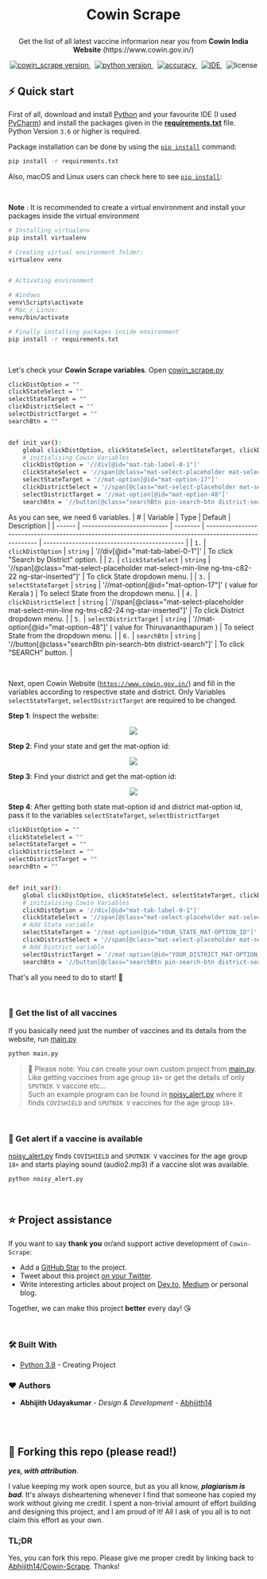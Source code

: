 <h1 align="center">
  
  Cowin Scrape
</h1>
<p align="center">Get the list of all latest vaccine informarion near you from <b>Cowin India Website</b> (https://www.cowin.gov.in/)</p>

<p align="center">
<a href="https://github.com/create-go-app/cli/releases" target="_blank">
    <img src="https://img.shields.io/badge/version-v2.1.4-blue?style=for-the-badge&logo=none" alt="cowin_scrape version" />
</a>&nbsp;
<a href="https://pkg.go.dev/github.com/create-go-app/cli/v2?tab=doc" target="_blank">
    <img src="https://img.shields.io/badge/PYTHON-3.6+-00ADD8?style=for-the-badge&logo=python" alt="python version" />
</a>&nbsp;
<a href="https://gocover.io/github.com/create-go-app/cli/pkg/cgapp" target="_blank">
    <img src="https://img.shields.io/badge/Accuracy-100%25-success?style=for-the-badge&logo=none" alt="accuracy" />
</a>&nbsp;
<a href="https://goreportcard.com/report/github.com/create-go-app/cli" target="_blank">
    <img src="https://img.shields.io/badge/PyCharm-2021.1.3-success?style=for-the-badge&logo=PyCharm" alt="IDE" />
</a>&nbsp;
<img src="https://img.shields.io/badge/license-apache_2.0-red?style=for-the-badge&logo=none" alt="license" />
</p>

## ⚡️ Quick start

First of all, download and install [Python](https://www.python.org/downloads/) and your favourite IDE (I used [PyCharm](https://www.jetbrains.com/pycharm/download/#section=windows)) and install the packages given in the **[requirements.txt](requiremts.txt)** file. Python Version `3.6` or higher is required.

Package installation can be done by using the [`pip install`](https://www.geeksforgeeks.org/how-to-install-pip-on-windows/) command:

```bash
pip install -r requirements.txt
```

Also, macOS and Linux users can check here to see [`pip install`](https://www.geeksforgeeks.org/how-to-install-pip-in-macos):

<br>

**Note** : It is recommended to create a virtual environment and install your packages inside the virtual environment

```bash
# Installing virtualenv
pip install virtualenv

# Creating virtual environment folder:
virtualenv venv


# Activating environment

# Windows
venv\Scripts\activate
# Mac / Linux:
venv/bin/activate

# Finally installing packages inside environment
pip install -r requirements.txt
```

<br>

Let's check your **Cowin Scrape variables**. Open [cowin_scrape.py](cowin_scrape.py)
```bash
clickDistOption = ""
clickStateSelect = ""
selectStateTarget = ""
clickDistrictSelect = ""
selectDistrictTarget = ""
searchBtn = ""


def init_var():
    global clickDistOption, clickStateSelect, selectStateTarget, clickDistrictSelect, selectDistrictTarget, searchBtn
    # initialising Cowin Variables
    clickDistOption = '//div[@id="mat-tab-label-0-1"]'
    clickStateSelect = '//span[@class="mat-select-placeholder mat-select-min-line ng-tns-c82-22 ng-star-inserted"]'
    selectStateTarget = '//mat-option[@id="mat-option-17"]'
    clickDistrictSelect = '//span[@class="mat-select-placeholder mat-select-min-line ng-tns-c82-24 ng-star-inserted"]'
    selectDistrictTarget = '//mat-option[@id="mat-option-48"]'
    searchBtn = '//button[@class="searchBtn pin-search-btn district-search"]'
```

As you can see, we need 6 variables.
| #      | Variable                    | Type     | Default                                                                                                 | Description                                  |
| ------ | --------------------------- | -------- | ------------------------------------------------------------------------------------------------------- | -------------------------------------------- |
| `1.`   | `clickDistOption`             | `string` |  '//div[@id="mat-tab-label-0-1"]'                                                                       |   To click "Search by District" option.      |
| `2.`   | `clickStateSelect`            | `string` |  '//span[@class="mat-select-placeholder mat-select-min-line ng-tns-c82-22 ng-star-inserted"]'           |   To click State dropdown menu.              |
| `3.`   | `selectStateTarget`           | `string` |  '//mat-option[@id="mat-option-17"]' ( value for Kerala )                                               |   To select State from the dropdown menu.    |
| `4.`   | `clickDistrictSelect`         | `string` |  '//span[@class="mat-select-placeholder mat-select-min-line ng-tns-c82-24 ng-star-inserted"]'           |   To click District dropdown menu.           |
| `5.`   | `selectDistrictTarget`        | `string` |  '//mat-option[@id="mat-option-48"]' ( value for Thiruvananthapuram )                                   |   To select State from the dropdown menu.    |
| `6.`   | `searchBtn`                   | `string` |  '//button[@class="searchBtn pin-search-btn district-search"]'                                          |   To click "SEARCH" button.                  |

<br>

Next, open Cowin Website ([`https://www.cowin.gov.in/`](https://www.cowin.gov.in/)) and fill in the variables according to respective state and district. Only Variables `selectStateTarget`, `selectDistrictTarget` are required to be changed.

**Step 1**: Inspect the website:
<p align="center"><img src="readme_assets/bg1.png"/><br/></p>

**Step 2**: Find your state and get the mat-option id:
<p align="center"><img src="readme_assets/bg2.png"/><br/></p>

**Step 3**: Find your district and get the mat-option id:
<p align="center"><img src="readme_assets/bg3.png"/><br/></p>

**Step 4**: After getting both state mat-option id and district mat-option id, pass it to the variables `selectStateTarget`, `selectDistrictTarget`
```bash
clickDistOption = ""
clickStateSelect = ""
selectStateTarget = ""
clickDistrictSelect = ""
selectDistrictTarget = ""
searchBtn = ""


def init_var():
    global clickDistOption, clickStateSelect, selectStateTarget, clickDistrictSelect, selectDistrictTarget, searchBtn
    # initialising Cowin Variables
    clickDistOption = '//div[@id="mat-tab-label-0-1"]'
    clickStateSelect = '//span[@class="mat-select-placeholder mat-select-min-line ng-tns-c82-22 ng-star-inserted"]'
    # Add State variable
    selectStateTarget = '//mat-option[@id="YOUR_STATE_MAT-OPTION_ID"]'
    clickDistrictSelect = '//span[@class="mat-select-placeholder mat-select-min-line ng-tns-c82-24 ng-star-inserted"]'
    # Add District variable
    selectDistrictTarget = '//mat-option[@id="YOUR_DISTRICT_MAT-OPTION_ID"]'
    searchBtn = '//button[@class="searchBtn pin-search-btn district-search"]'
```

That's all you need to do to start! 🎉

<br>

### 🚚 Get the list of all vaccines

If you basically need just the number of vaccines and its details from the website, run [main.py](main.py)

```bash
python main.py
```

> 🔔 Please note: You can create your own custom project from [main.py](main.py). Like getting vaccines from age group `18+` or get the details of only `SPUTNIK V` vaccine etc... <br> Such an example program can be found in [noisy_alert.py](noisy_alert.py) where it finds `COVISHIELD` and `SPUTNIK V` vaccines for the age group `18+`.

<br>

### 🚚 Get alert if a vaccine is available

[noisy_alert.py](noisy_alert.py) finds `COVISHIELD` and `SPUTNIK V` vaccines for the age group `18+` and starts playing sound (audio2.mp3) if a vaccine slot was available.

```bash
python noisy_alert.py
```

<br>

## ⭐️ Project assistance

If you want to say **thank you** or/and support active development of `Cowin-Scrape`:

- Add a [GitHub Star](https://github.com/Abhijith14/Cowin-Scrape) to the project.
- Tweet about this project [on your Twitter](https://twitter.com/intent/tweet?text=%E2%9C%A8%20Find%20Your%20Nearest%20Vaccination%20Center%20And%20Slots%20Availability%20using%20Cowin-Scrape.%20A%20Web%20Scraping%20project%20done%20using%20%23Python%20for%20%23Cowin%20%23India.%20%0A%0A%2B%20Faster%20%0A%2B%20User-Customizable%20%0A%2B%20Notification-Support%20%0A%0AJust%20Enter%20your%20State%20and%20District,%20%0ACowin-Scrape%20will%20take%20care%20of%20the%20rest.%0A%0Ahttps%3A%2F%2Fgithub.com%2FAbhijith14%2FCowin-Scrape).
- Write interesting articles about project on [Dev.to](https://dev.to/), [Medium](https://medium.com/) or personal blog.

Together, we can make this project **better** every day! 😘

<br>

### 🛠️ Built With

* [Python 3.8](https://www.python.org/) - Creating Project


### ❤️ Authors

* **Abhijith Udayakumar** - *Design & Development* - [Abhijith14](https://github.com/Abhijith14)

<br>
<br>

## 🚨 Forking this repo (please read!)

_**yes, with attribution**_.

I value keeping my work open source, but as you all know, _**plagiarism is bad**_. It's always disheartening whenever I find that someone has copied my work without giving me credit. I spent a non-trivial amount of effort building and designing this project, and I am proud of it! All I ask of you all is to not claim this effort as your own.


### TL;DR

Yes, you can fork this repo. Please give me proper credit by linking back to [Abhijith14/Cowin-Scrape](https://github.com/Abhijith14/Cowin-Scrape). Thanks!
